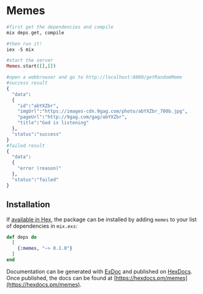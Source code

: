 # Memes


```elixir
#first get the dependencies and compile
mix deps.get, compile

#then run it!
iex -S mix

#start the server 
Memes.start([],[])

#open a webbrowser and go to http://localhost:8880/getRandomMeme
#success result
{
  "data":
  {
    "id":"abYXZbr",
    "imgUrl":"https://images-cdn.9gag.com/photo/abYXZbr_700b.jpg",
    "pageUrl":"http://9gag.com/gag/abYXZbr",
    "title":"God is listening"
  },
  "status":"success"
}
#failed result
{
  "data":
  {
    "error (reason)"
  },
  "status":"failed"
}
```

## Installation

If [available in Hex](https://hex.pm/docs/publish), the package can be installed
by adding `memes` to your list of dependencies in `mix.exs`:

```elixir
def deps do
  [
    {:memes, "~> 0.1.0"}
  ]
end
```

Documentation can be generated with [ExDoc](https://github.com/elixir-lang/ex_doc)
and published on [HexDocs](https://hexdocs.pm). Once published, the docs can
be found at [https://hexdocs.pm/memes](https://hexdocs.pm/memes).

